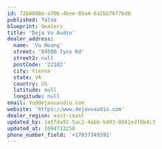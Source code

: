 ```yaml
---
id: 72b8808e-a70b-4bee-85a4-6a2bb76f7bd8
published: false
blueprint: dealers
title: 'Deja Vu Audio'
dealer_address:
  name: 'Vu Hoang'
  street: '8450B Tyco Rd'
  street2: null
  postCode: '22182'
  city: Vienna
  state: VA
  country: US
  latitude: null
  longitude: null
email: Vu@dejavuaudio.com
website: 'https://www.dejavuaudio.com'
dealer_region: east-coast
updated_by: 1e5fda92-5ac2-4abb-b403-8041edf0b4c3
updated_at: 1694712258
phone_number_field: '+17037349391'
---
```

